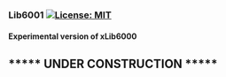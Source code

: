 ### Lib6001 [![License: MIT](https://img.shields.io/badge/License-MIT-yellow.svg)](https://en.wikipedia.org/wiki/MIT_License)

#### Experimental version of xLib6000

## ***** UNDER CONSTRUCTION *****
